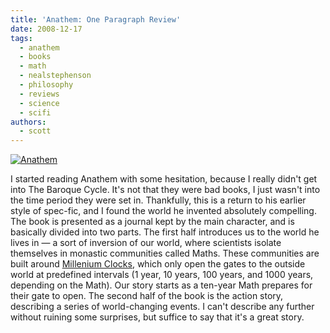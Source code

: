 ```yaml
---
title: 'Anathem: One Paragraph Review'
date: 2008-12-17
tags:
  - anathem
  - books
  - math
  - nealstephenson
  - philosophy
  - reviews
  - science
  - scifi
authors:
  - scott
---
```


[![Anathem](/images/3095808923_3bcd1b7b2b_m.jpg)](http://www.flickr.com/photos/spaceninja/3095808923/)

I started reading Anathem with some hesitation, because I really didn't get into The Baroque Cycle. It's not that they were bad books, I just wasn't into the time period they were set in. Thankfully, this is a return to his earlier style of spec-fic, and I found the world he invented absolutely compelling. The book is presented as a journal kept by the main character, and is basically divided into two parts. The first half introduces us to the world he lives in — a sort of inversion of our world, where scientists isolate themselves in monastic communities called Maths. These communities are built around [Millenium Clocks](http://en.wikipedia.org/wiki/The_Clock_of_the_Long_Now), which only open the gates to the outside world at predefined intervals (1 year, 10 years, 100 years, and 1000 years, depending on the Math). Our story starts as a ten-year Math prepares for their gate to open. The second half of the book is the action story, describing a series of world-changing events. I can't describe any further without ruining some surprises, but suffice to say that it's a great story.
